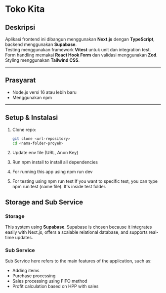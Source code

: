 # Toko Kita

## Deskripsi  
Aplikasi frontend ini dibangun menggunakan **Next.js** dengan **TypeScript**, backend menggunakan **Supabase**.  
Testing menggunakan framework **Vitest** untuk unit dan integration test.  
Form handling memakai **React Hook Form** dan validasi menggunakan **Zod**. Styling menggunakan **Tailwind CSS**.

---

## Prasyarat  
- Node.js versi 16 atau lebih baru  
- Menggunakan npm

---

## Setup & Instalasi  

1. Clone repo:  
   ```bash
   git clone <url-repository>
   cd <nama-folder-proyek>
   ```
2. Update env file (URL, Anon Key)

3. Run npm install to install all dependencies

4. For running this app using npm run dev

5. For testing using npm run test
   If you want to specific test, you can type npm run test (name file). It's inside test folder.

## Storage and Sub Service

### Storage  
This system using **Supabase**. Supabase is chosen because it integrates easily with Next.js, offers a scalable relational database, and supports real-time updates. 

### Sub Service  
Sub Service here refers to the main features of the application, such as:  
- Adding items  
- Purchase processing  
- Sales processing using FIFO method  
- Profit calculation based on HPP with sales